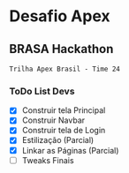 # Desafio Apex
## BRASA Hackathon

`Trilha Apex Brasil - Time 24`

### ToDo List Devs

- [x] Construir tela Principal
- [x] Construir Navbar
- [x] Construir tela de Login
- [x] Estilização (Parcial)
- [x] Linkar as Páginas (Parcial)
- [ ] Tweaks Finais
